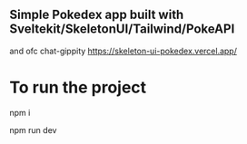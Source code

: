 ## Simple Pokedex app built with Sveltekit/SkeletonUI/Tailwind/PokeAPI
and ofc chat-gippity
https://skeleton-ui-pokedex.vercel.app/

# To run the project
npm i

npm run dev
